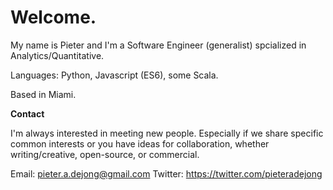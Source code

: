 # Welcome. 

My name is Pieter and I'm a Software Engineer (generalist) spcialized in Analytics/Quantitative.

Languages: Python, Javascript (ES6), some Scala.

Based in Miami.

**Contact**

I'm always interested in meeting new people. Especially if we share specific common interests or you have ideas for collaboration, whether writing/creative, open-source, or commercial.

Email: pieter.a.dejong@gmail.com
Twitter: https://twitter.com/pieteradejong
